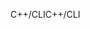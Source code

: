 <span data-ttu-id="960ca-101">C++/CLI</span><span class="sxs-lookup"><span data-stu-id="960ca-101">C++/CLI</span></span>